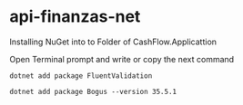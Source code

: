 # api-finanzas-net


Installing NuGet into to Folder of CashFlow.Applicattion

Open Terminal prompt and write or copy the next command

```
dotnet add package FluentValidation

```


```
dotnet add package Bogus --version 35.5.1
```
